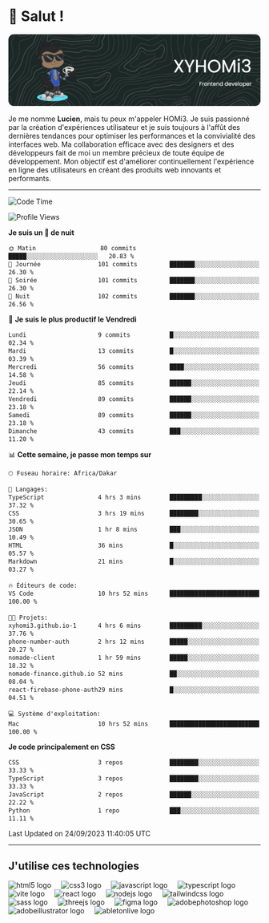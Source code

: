 # 👋 Salut !

![Header](./github-header-image.png)

Je me nomme **Lucien**, mais tu peux m'appeler HOMi3. Je suis passionné par la création d'expériences utilisateur et je suis toujours à l'affût des dernières tendances pour optimiser les performances et la convivialité des interfaces web. Ma collaboration efficace avec des designers et des développeurs fait de moi un membre précieux de toute équipe de développement. Mon objectif est d'améliorer continuellement l'expérience en ligne des utilisateurs en créant des produits web innovants et performants.

---
<!--START_SECTION:waka-->
![Code Time](http://img.shields.io/badge/Code%20Time-12%20hrs%2016%20mins-blue)

![Profile Views](http://img.shields.io/badge/Vues%20du%20profil-693-blue)

**Je suis un 🦉 de nuit** 

```text
🌞 Matin                  80 commits          █████░░░░░░░░░░░░░░░░░░░░   20.83 % 
🌆 Journée                101 commits         ███████░░░░░░░░░░░░░░░░░░   26.30 % 
🌃 Soirée                 101 commits         ███████░░░░░░░░░░░░░░░░░░   26.30 % 
🌙 Nuit                   102 commits         ███████░░░░░░░░░░░░░░░░░░   26.56 % 
```
📅 **Je suis le plus productif le Vendredi** 

```text
Lundi                    9 commits           █░░░░░░░░░░░░░░░░░░░░░░░░   02.34 % 
Mardi                    13 commits          █░░░░░░░░░░░░░░░░░░░░░░░░   03.39 % 
Mercredi                 56 commits          ████░░░░░░░░░░░░░░░░░░░░░   14.58 % 
Jeudi                    85 commits          ██████░░░░░░░░░░░░░░░░░░░   22.14 % 
Vendredi                 89 commits          ██████░░░░░░░░░░░░░░░░░░░   23.18 % 
Samedi                   89 commits          ██████░░░░░░░░░░░░░░░░░░░   23.18 % 
Dimanche                 43 commits          ███░░░░░░░░░░░░░░░░░░░░░░   11.20 % 
```


📊 **Cette semaine, je passe mon temps sur** 

```text
🕑︎ Fuseau horaire: Africa/Dakar

💬 Langages: 
TypeScript               4 hrs 3 mins        █████████░░░░░░░░░░░░░░░░   37.32 % 
CSS                      3 hrs 19 mins       ████████░░░░░░░░░░░░░░░░░   30.65 % 
JSON                     1 hr 8 mins         ███░░░░░░░░░░░░░░░░░░░░░░   10.49 % 
HTML                     36 mins             █░░░░░░░░░░░░░░░░░░░░░░░░   05.57 % 
Markdown                 21 mins             █░░░░░░░░░░░░░░░░░░░░░░░░   03.27 % 

🔥 Éditeurs de code: 
VS Code                  10 hrs 52 mins      █████████████████████████   100.00 % 

🐱‍💻 Projets: 
xyhomi3.github.io-1      4 hrs 6 mins        █████████░░░░░░░░░░░░░░░░   37.76 % 
phone-number-auth        2 hrs 12 mins       █████░░░░░░░░░░░░░░░░░░░░   20.27 % 
nomade-client            1 hr 59 mins        █████░░░░░░░░░░░░░░░░░░░░   18.32 % 
nomade-finance.github.io 52 mins             ██░░░░░░░░░░░░░░░░░░░░░░░   08.04 % 
react-firebase-phone-auth29 mins             █░░░░░░░░░░░░░░░░░░░░░░░░   04.51 % 

💻 Système d'exploitation: 
Mac                      10 hrs 52 mins      █████████████████████████   100.00 % 
```

**Je code principalement en CSS** 

```text
CSS                      3 repos             ████████░░░░░░░░░░░░░░░░░   33.33 % 
TypeScript               3 repos             ████████░░░░░░░░░░░░░░░░░   33.33 % 
JavaScript               2 repos             ██████░░░░░░░░░░░░░░░░░░░   22.22 % 
Python                   1 repo              ███░░░░░░░░░░░░░░░░░░░░░░   11.11 % 
```




 Last Updated on 24/09/2023 11:40:05 UTC
<!--END_SECTION:waka-->
---

## J'utilise ces technologies

<div align="left">
  <img src="https://skillicons.dev/icons?i=html" height="40" alt="html5 logo"  />
  <img width="12" />
  <img src="https://skillicons.dev/icons?i=css" height="40" alt="css3 logo"  />
  <img width="12" />
  <img src="https://skillicons.dev/icons?i=js" height="40" alt="javascript logo"  />
  <img width="12" />
  <img src="https://skillicons.dev/icons?i=ts" height="40" alt="typescript logo"  />
  <img width="12" />
  <img src="https://skillicons.dev/icons?i=vite" height="40" alt="vite logo"  />
  <img width="12" />
  <img src="https://skillicons.dev/icons?i=react" height="40" alt="react logo"  />
  <img width="12" />
  <img src="https://cdn.jsdelivr.net/gh/devicons/devicon/icons/nodejs/nodejs-original.svg" height="40" alt="nodejs logo"  />
  <img width="12" />
  <img src="https://skillicons.dev/icons?i=tailwind" height="40" alt="tailwindcss logo"  />
  <img width="12" />
  <img src="https://skillicons.dev/icons?i=sass" height="40" alt="sass logo"  />
  <img width="12" />
  <img src="https://skillicons.dev/icons?i=threejs" height="40" alt="threejs logo"  />
  <img width="12" />
  <img src="https://skillicons.dev/icons?i=figma" height="40" alt="figma logo"  />
  <img width="12" />
  <img src="https://skillicons.dev/icons?i=ps" height="40" alt="adobephotoshop logo"  />
  <img width="12" />
  <img src="https://skillicons.dev/icons?i=ai" height="40" alt="adobeillustrator logo"  />
  <img width="12" />
  <img src="https://skillicons.dev/icons?i=ableton" height="40" alt="abletonlive logo"  />
</div>



